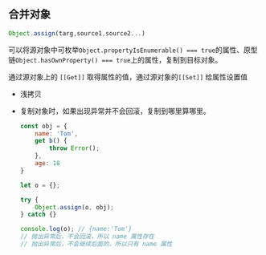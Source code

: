## 合并对象

```js
Object.assign(targ,source1,source2...)
```

可以将源对象中可枚举`Object.propertyIsEnumerable() === true`的属性、原型链`Object.hasOwnProperty() === true`上的属性，复制到目标对象。

通过源对象上的 `[[Get]]` 取得属性的值，通过源对象的`[[Set]]` 给属性设置值



 

+ 浅拷贝

+ 复制对象时，如果出现异常并不会回滚，复制到哪里算哪里。

  ```js
  const obj = {
      name: 'Tom',
      get b() {
          throw Error();
      },
      age: 18
  }
  
  let o = {};
  
  try {
      Object.assign(o, obj);
  } catch {}
  
  console.log(o); // {name:'Tom'}
  // 抛出异常后，不会回滚，所以 name 属性存在
  // 抛出异常后，不会继续后面的，所以只有 name 属性
  ```

  